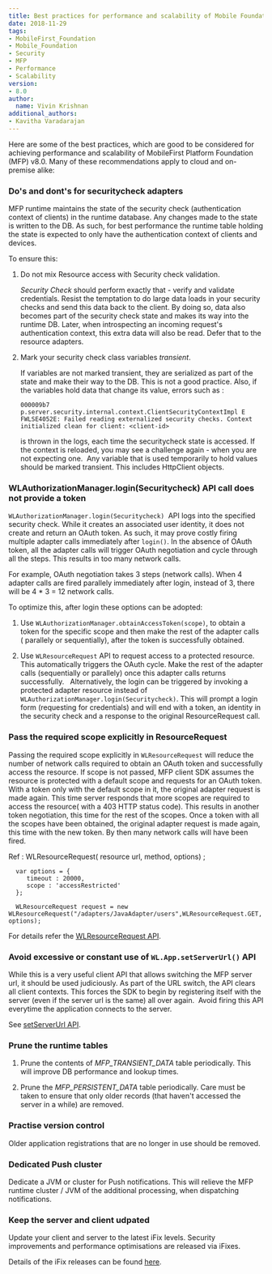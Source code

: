 ```yaml
---
title: Best practices for performance and scalability of Mobile Foundation v8.0
date: 2018-11-29
tags:
- MobileFirst_Foundation
- Mobile_Foundation
- Security
- MFP
- Performance
- Scalability
version:
- 8.0
author:
  name: Vivin Krishnan
additional_authors:
- Kavitha Varadarajan
---
```


Here are some of the best practices, which are good to be considered for achieving performance and scalability of MobileFirst Platform Foundation (MFP) v8.0. Many of these recommendations apply to cloud and on-premise alike:

### Do's and dont's for securitycheck adapters

MFP runtime maintains the state of the security check (authentication context of clients) in the runtime database. Any changes made to the state is written to the DB. As such, for best performance the runtime table holding the state is expected to only have the authentication context of clients and devices. 

To ensure this:

1. Do not mix Resource access with Security check validation.

	*Security Check* should perform exactly that - verify and validate credentials. Resist the temptation to do large data loads in your security checks and send this data back to the client. By doing so, data also becomes part of the security check state and makes its way into the runtime 	DB. Later, when introspecting an incoming request's authentication context, this extra data will also be read.
   Defer that to the resource adapters.
   
2. Mark your security check class variables *transient*.

	If variables are not marked transient, they are serialized as part of the state and make their way to the DB. This is not a good practice. Also, if the variables hold data that change its value, errors such as :
	```
	000009b7 p.server.security.internal.context.ClientSecurityContextImpl E FWLSE4052E: Failed reading externalized security checks. Context initialized clean for client: <client-id>
	```
	is thrown in the logs, each time the securitycheck state is accessed. If the context is reloaded, you may see a challenge again - when you are not expecting one. 
	Any variable that is used temporarily to hold values should be marked transient. This includes HttpClient objects. 
  

### WLAuthorizationManager.login(Securitycheck) API call does not provide a token 

`WLAuthorizationManager.login(Securitycheck)`  API logs into the specified security check. While it creates an associated user identity, it does not create and return an OAuth token. As such, it may prove costly firing multiple adapter calls immediately after `login()`. In the absence of OAuth token, all the adapter calls will trigger OAuth negotiation and cycle through all the steps. This results in too many network calls.

For example, OAuth negotiation takes 3 steps (network calls). When 4 adapter calls are fired parallely immediately after login, instead of 3, there will be 4 * 3 = 12 network calls. 

To optimize this, after login these options can be adopted:

1. Use `WLAuthorizationManager.obtainAccessToken(scope)`, to obtain a token for the specific scope and then make the rest of the adapter calls ( parallely or sequentially), after the token is successfully obtained.

2. Use `WLResourceRequest` API to request access to a protected resource. This automatically triggers the OAuth cycle. Make the rest of the adapter calls (sequentially or parallely) once this adapter calls returns successfully.
 
Alternatively, the login can be triggered by invoking a protected adapter resource instead of  `WLAuthorizationManager.login(Securitycheck)`. This will prompt a login form (requesting for credentials) and will end with a token, an identity in the security check and a response to the original ResourceRequest call.

### Pass the required scope explicitly in ResourceRequest

Passing the required scope explicitly in `WLResourceRequest` will reduce the number of network calls required to obtain an OAuth token and successfully access the resource. If scope is not passed, MFP client SDK assumes the resource is protected with a default scope and requests for an OAuth token. With a token only with the default scope in it, the original adapter request is made again. This time server responds that more scopes are required to access the resource( with a 403 HTTP status code). This results in another token negotiation, this time for the rest of the scopes. Once a token with all the scopes have been obtained, the original adapter request is made again, this time with the new token. By then many network calls will have been fired.

Ref : WLResourceRequest( resource url, method, options) ;

```
  var options = {
  	 timeout : 20000,
  	 scope : 'accessRestricted'
  };
  
  WLResourceRequest request = new WLResourceRequest("/adapters/JavaAdapter/users",WLResourceRequest.GET, options);  
```

For details refer the [WLResourceRequest API](
https://www.ibm.com/support/knowledgecenter/SSHS8R_8.0.0/com.ibm.worklight.apiref.doc/html/refjavascript-client/html/WLResourceRequest.html#constructor).

### Avoid excessive or constant use of `WL.App.setServerUrl()` API

While this is a very useful client API that allows switching the MFP server url, it should be used judiciously.
As part of the URL switch, the API clears all client contexts. This forces the SDK to begin by registering itself with the server (even if the server url is the same) all over again. 
Avoid firing this API everytime the application connects to the server.

See [setServerUrl API](
https://www.ibm.com/support/knowledgecenter/SSHS8R_8.0.0/com.ibm.worklight.apiref.doc/html/refjavascript-client/html/WL.App.html#setServerUrl).

### Prune the runtime tables 

1. Prune the contents of *MFP\_TRANSIENT\_DATA* table periodically. This will improve DB performance and lookup times. 

2. Prune the *MFP\_PERSISTENT_DATA* table periodically. Care must be taken to ensure that only older records (that haven't accessed the server in a while) are removed.

### Practise version control

Older application registrations that are no longer in use should be removed.

### Dedicated Push cluster 

Dedicate a JVM or cluster for Push notifications. This will relieve the MFP runtime cluster / JVM of the additional processing, when dispatching notifications. 

### Keep the server and client udpated

Update your client and server to the latest iFix levels. Security improvements and performance optimisations are released via iFixes.

Details of the iFix releases can be found [here](
https://mobilefirstplatform.ibmcloud.com/blog/2018/05/18/8-0-master-ifix-release/).


